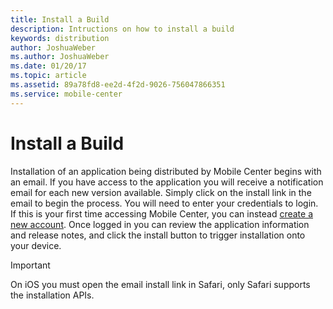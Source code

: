 ```yaml
---
title: Install a Build
description: Intructions on how to install a build
keywords: distribution
author: JoshuaWeber
ms.author: JoshuaWeber
ms.date: 01/20/17
ms.topic: article
ms.assetid: 89a78fd8-ee2d-4f2d-9026-756047866351
ms.service: mobile-center
---
```


# Install a Build

Installation of an application being distributed by Mobile Center begins with an email. If you have access to the application you will receive a notification email for each new version available. Simply click on the install link in the email to begin the process. You will need to enter your credentials to login. If this is your first time accessing Mobile Center, you can instead [create a new account][signup]. Once logged in you can review the application information and release notes, and click the install button to trigger installation onto your device.

> [!IMPORTANT]
> On iOS you must open the email install link in Safari, only Safari supports the installation APIs.

[login]: ~/dashboard/index.md
[signup]: ~/dashboard/index.md
